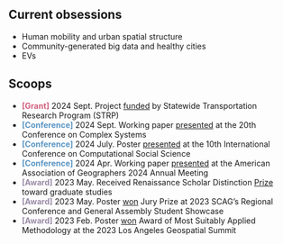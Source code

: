 ---
---

## Current obsessions

- Human mobility and urban spatial structure
- Community-generated big data and healthy cities
- EVs

## Scoops

- <span style="color: #D2607F;">**[Grant]**</span> 2024 Sept. Project [funded](https://www.ucits.org/research-project/2025-04/) by Statewide Transportation Research Program (STRP) 
- <span style="color: #5995C3;">**[Conference]**</span> 2024 Sept. Working paper [presented](https://ccs24.cssociety.org/wp-content/uploads/2024/09/Programme_Sept4_CCS24.pdf) at the 20th Conference on Complex Systems
- <span style="color: #5995C3;">**[Conference]**</span> 2024 July. Poster [presented](https://ic2s2-2024.org/schedule) at the 10th International Conference on Computational Social Science
- <span style="color: #5995C3;">**[Conference]**</span> 2024 Apr. Working paper [presented](https://aag.secure-platform.com/aag2024/gallery/rounds/74/details/59307) at the American Association of Geographers 2024 Annual Meeting
- <span style="color: #9A8CA7;">**[Award]**</span> 2023 May. Received Renaissance Scholar Distinction [Prize](https://studentrecognition.usc.edu/wp-content/uploads/sites/5/2023/05/StudentRec_Program_2023.pdf) toward graduate studies
- <span style="color: #9A8CA7;">**[Award]**</span> 2023 May. Poster [won](https://scag.ca.gov/student-showcase) Jury Prize at 2023 SCAG’s Regional Conference and General Assembly Student Showcase
- <span style="color: #9A8CA7;">**[Award]**</span> 2023 Feb. Poster [won]([https://scag.ca.gov/student-showcase](https://www.esri.com/en-us/industries/blog/articles/competition-enables-students-to-share-their-geospatial-projects/)) Award of 
Most Suitably Applied Methodology at the 2023 Los Angeles Geospatial Summit
